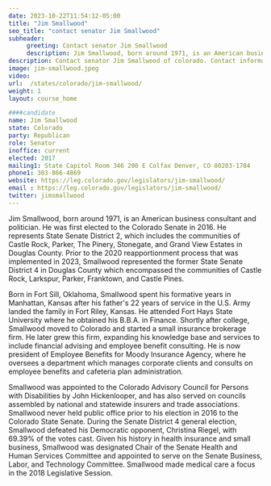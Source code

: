 ```yaml
---
date: 2023-10-22T11:54:12-05:00
title: "Jim Smallwood"
seo_title: "contact senator Jim Smallwood"
subheader:
     greeting: Contact senator Jim Smallwood
     description: Jim Smallwood, born around 1971, is an American business consultant and politician. He was first elected to the Colorado Senate in 2016. He represents State Senate District 2, which includes the communities of Castle Rock, Parker, The Pinery, Stonegate, and Grand View Estates in Douglas County.
description: Contact senator Jim Smallwood of colorado. Contact information for Jim Smallwood includes email address, phone number, and mailing address.
image: jim-smallwood.jpeg
video:
url:  /states/colorado/jim-smallwood/
weight: 1
layout: course_home

####candidate
name: Jim Smallwood
state: Colorado
party: Republican
role: Senator
inoffice: current
elected: 2017
mailing1: State Capitol Room 346 200 E Colfax Denver, CO 80203-1784
phone1: 303-866-4869
website: https://leg.colorado.gov/legislators/jim-smallwood/
email : https://leg.colorado.gov/legislators/jim-smallwood/
twitter: jimsmallwood
---
```


Jim Smallwood, born around 1971, is an American business consultant and politician. He was first elected to the Colorado Senate in 2016. He represents State Senate District 2, which includes the communities of Castle Rock, Parker, The Pinery, Stonegate, and Grand View Estates in Douglas County. Prior to the 2020 reapportionment process that was implemented in 2023, Smallwood represented the former State Senate District 4 in Douglas County which encompassed the communities of Castle Rock, Larkspur, Parker, Franktown, and Castle Pines.

Born in Fort Sill, Oklahoma, Smallwood spent his formative years in Manhattan, Kansas after his father's 22 years of service in the U.S. Army landed the family in Fort Riley, Kansas. He attended Fort Hays State University where he obtained his B.B.A. in Finance. Shortly after college, Smallwood moved to Colorado and started a small insurance brokerage firm. He later grew this firm, expanding his knowledge base and services to include financial advising and employee benefit consulting. He is now president of Employee Benefits for Moody Insurance Agency, where he oversees a department which manages corporate clients and consults on employee benefits and cafeteria plan administration.

Smallwood was appointed to the Colorado Advisory Council for Persons with Disabilities by John Hickenlooper, and has also served on councils assembled by national and statewide insurers and trade associations. Smallwood never held public office prior to his election in 2016 to the Colorado State Senate. During the Senate District 4 general election, Smallwood defeated his Democratic opponent, Christina Riegel, with 69.39% of the votes cast. Given his history in health insurance and small business, Smallwood was designated Chair of the Senate Health and Human Services Committee and appointed to serve on the Senate Business, Labor, and Technology Committee. Smallwood made medical care a focus in the 2018 Legislative Session.

